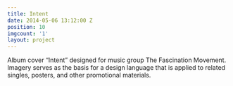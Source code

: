 ```yaml
---
title: Intent
date: 2014-05-06 13:12:00 Z
position: 10
imgcount: '1'
layout: project
---
```


Album cover “Intent” designed for music group The Fascination Movement. Imagery serves as the basis for a design language that is applied to related singles, posters, and other promotional materials.
